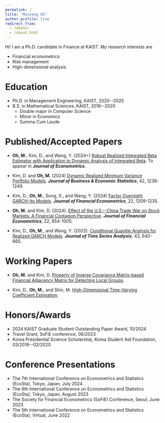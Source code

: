 ```yaml
---
permalink: /
title: "Minseog Oh"
author_profile: true
redirect_from: 
  - /about/
  - /about.html
---
```


Hi!
I am a Ph.D. candidate in Finance at KAIST.
My research interests are
- Financial econometrics
- Risk management
- High-dimensional analysis

Education
======
- Ph.D. in Management Engineering, KAIST, 2020--2025
- B.S. in Mathematical Sciences, KAIST, 2016--2020
  - Double major in Computer Science
  - Minor in Economics
  - Summa Cum Laude


Published/Accepted Papers
======
- __Oh, M.__, Kim, D., and Wang, Y. (2024+) [Robust Realized Integrated Beta Estimator with Application to Dynamic Analysis of Integrated Beta](https://www.sciencedirect.com/science/article/pii/S0304407624001568). To appear in ___Journal of Econometrics___.

- Kim, D. and __Oh, M.__  (2024) [Dynamic Realized Minimum Variance Portfolio Models](https://www.tandfonline.com/doi/full/10.1080/07350015.2024.2308106). ___Journal of Business & Economic Statistics___, 42, 1238-1249.

- Kim, D., __Oh, M.__, Song, X., and Wang, Y. (2024)  [Factor Overnight GARCH-Ito Models](https://academic.oup.com/jfec/article/22/5/1209/7480231). ___Journal of Financial Econometrics___, 22, 1209-1235.

- __Oh, M.__ and Kim, D. (2024).  [Effect of the U.S.--China Trade War on Stock Markets: A Financial Contagion Perspective](https://academic.oup.com/jfec/article/22/4/954/7210491).   ___Journal of Financial Econometrics___, 22, 954-1005.

-  Kim, D., __Oh, M.__, and Wang, Y. (2022). [Conditional Quantile Analysis for Realized GARCH Models](https://onlinelibrary.wiley.com/doi/full/10.1111/jtsa.12633). ___Journal of Time Series Analysis___, 43, 640-665. 

Working Papers
=====
- __Oh, M.__ and Kim, D.  [Property of Inverse Covariance Matrix-based Financial Adjacency Matrix for Detecting Local Groups](https://arxiv.org/abs/2412.05664).

- Kim, D., __Oh, M.__, and Shin, M. [High-Dimensional Time-Varying Coefficient Estimation](https://arxiv.org/abs/2202.08419).


Honors/Awards
======
- 2024 KAIST Graduate Student Outstanding Paper Award, 10/2024
- Travel Grant, SoFiE conference, 06/2023
- Korea Presidential Science Scholarship, Korea Student Aid Foundation, 03/2016--02/2020


Conference Presentations
======
- The 7th International Conference on Econometrics and Statistics (EcoSta), Tokyo, Japan, July 2024
- The 6th International Conference on Econometrics and Statistics (EcoSta), Tokyo, Japan, August 2023
- The Society for Financial Econometrics (SoFiE) Conference, Seoul, June 2023
- The 5th International Conference on Econometrics and Statistics (EcoSta), Virtual, June 2022